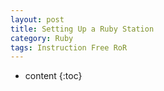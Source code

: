 ```yaml
---
layout: post
title: Setting Up a Ruby Station
category: Ruby
tags: Instruction Free RoR
---
```


* content
{:toc}